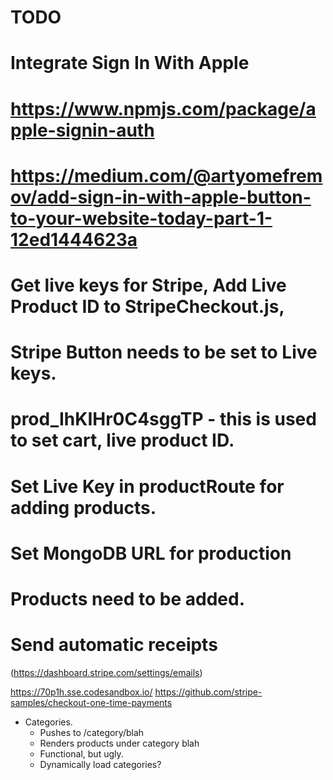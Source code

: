 # TODO

# Integrate Sign In With Apple
# https://www.npmjs.com/package/apple-signin-auth
#  https://medium.com/@artyomefremov/add-sign-in-with-apple-button-to-your-website-today-part-1-12ed1444623a

# Get live keys for Stripe, Add Live Product ID to StripeCheckout.js,



# Stripe Button needs to be set to Live keys.
# prod_IhKIHr0C4sggTP - this is used to set cart, live product ID.
# Set Live Key in productRoute for adding products.
# Set MongoDB URL for production 
# Products need to be added.


# Send automatic receipts

(https://dashboard.stripe.com/settings/emails)

https://70p1h.sse.codesandbox.io/
https://github.com/stripe-samples/checkout-one-time-payments

- Categories.
  - Pushes to /category/blah
  - Renders products under category blah
  - Functional, but ugly.
  - Dynamically load categories?
